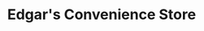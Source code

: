 ---
title: "Edgar's Convenience Store"
url: /krugerville/edgars-convenience-store/
shop: convenience
---